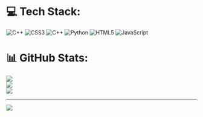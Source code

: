 
# 💻 Tech Stack:
![C++](https://img.shields.io/badge/c++-%2300599C.svg?style=flat&logo=c%2B%2B&logoColor=white) ![CSS3](https://img.shields.io/badge/css3-%231572B6.svg?style=flat&logo=css3&logoColor=white) ![C++](https://img.shields.io/badge/c++-%2300599C.svg?style=flat&logo=c%2B%2B&logoColor=white) ![Python](https://img.shields.io/badge/python-3670A0?style=flat&logo=python&logoColor=ffdd54) ![HTML5](https://img.shields.io/badge/html5-%23E34F26.svg?style=flat&logo=html5&logoColor=white) ![JavaScript](https://img.shields.io/badge/javascript-%23323330.svg?style=flat&logo=javascript&logoColor=%23F7DF1E)
# 📊 GitHub Stats:
![](https://github-readme-stats.vercel.app/api?username=Tohid-HzM&theme=shadow_green&hide_border=false&include_all_commits=true&count_private=true)<br/>
![](https://github-readme-streak-stats.herokuapp.com/?user=Tohid-HzM&theme=shadow_green&hide_border=false)<br/>
![](https://github-readme-stats.vercel.app/api/top-langs/?username=Tohid-HzM&theme=shadow_green&hide_border=false&include_all_commits=true&count_private=true&layout=compact)

---
[![](https://visitcount.itsvg.in/api?id=Tohid-HzM&icon=0&color=3)](https://visitcount.itsvg.in)

<!-- Proudly created with GPRM ( https://gprm.itsvg.in ) -->

